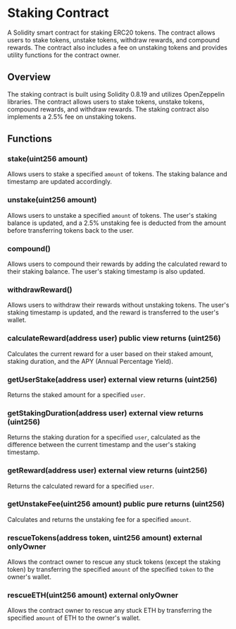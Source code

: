 # Staking Contract

A Solidity smart contract for staking ERC20 tokens. The contract allows users to stake tokens, unstake tokens, withdraw rewards, and compound rewards. The contract also includes a fee on unstaking tokens and provides utility functions for the contract owner.

## Overview

The staking contract is built using Solidity 0.8.19 and utilizes OpenZeppelin libraries. The contract allows users to stake tokens, unstake tokens, compound rewards, and withdraw rewards. The staking contract also implements a 2.5% fee on unstaking tokens.

## Functions

### stake(uint256 amount)

Allows users to stake a specified `amount` of tokens. The staking balance and timestamp are updated accordingly.

### unstake(uint256 amount)

Allows users to unstake a specified `amount` of tokens. The user's staking balance is updated, and a 2.5% unstaking fee is deducted from the amount before transferring tokens back to the user.

### compound()

Allows users to compound their rewards by adding the calculated reward to their staking balance. The user's staking timestamp is also updated.

### withdrawReward()

Allows users to withdraw their rewards without unstaking tokens. The user's staking timestamp is updated, and the reward is transferred to the user's wallet.

### calculateReward(address user) public view returns (uint256)

Calculates the current reward for a user based on their staked amount, staking duration, and the APY (Annual Percentage Yield).

### getUserStake(address user) external view returns (uint256)

Returns the staked amount for a specified `user`.

### getStakingDuration(address user) external view returns (uint256)

Returns the staking duration for a specified `user`, calculated as the difference between the current timestamp and the user's staking timestamp.

### getReward(address user) external view returns (uint256)

Returns the calculated reward for a specified `user`.

### getUnstakeFee(uint256 amount) public pure returns (uint256)

Calculates and returns the unstaking fee for a specified `amount`.

### rescueTokens(address token, uint256 amount) external onlyOwner

Allows the contract owner to rescue any stuck tokens (except the staking token) by transferring the specified `amount` of the specified `token` to the owner's wallet.

### rescueETH(uint256 amount) external onlyOwner

Allows the contract owner to rescue any stuck ETH by transferring the specified `amount` of ETH to the owner's wallet.
